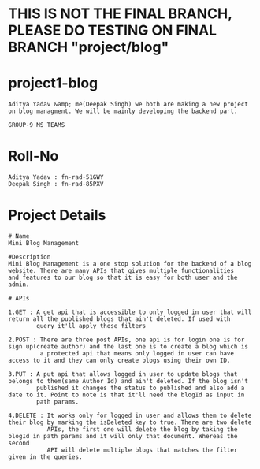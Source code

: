 # THIS IS NOT THE FINAL BRANCH, PLEASE DO TESTING ON FINAL BRANCH "project/blog"

# project1-blog

    Aditya Yadav &amp; me(Deepak Singh) we both are making a new project on blog managment. We will be mainly developing the backend part.

    GROUP-9 MS TEAMS

# Roll-No

    Aditya Yadav : fn-rad-51GWY
    Deepak Singh : fn-rad-85PXV

# Project Details

    # Name
    Mini Blog Management

    #Description
    Mini Blog Management is a one stop solution for the backend of a blog website. There are many APIs that gives multiple functionalities 
    and features to our blog so that it is easy for both user and the admin.

    # APIs

    1.GET : A get api that is accessible to only logged in user that will return all the published blogs that ain't deleted. If used with
            query it'll apply those filters

    2.POST : There are three post APIs, one api is for login one is for sign up(create author) and the last one is to create a blog which is
             a protected api that means only logged in user can have access to it and they can only create blogs using their own ID.
    
    3.PUT : A put api that allows logged in user to update blogs that belongs to them(same Author Id) and ain't deleted. If the blog isn't 
            published it changes the status to published and also add a date to it. Point to note is that it'll need the blogId as input in 
            path params.

    4.DELETE : It works only for logged in user and allows them to delete their blog by marking the isDeleted key to true. There are two delete
               APIs, the first one will delete the blog by taking the blogId in path params and it will only that document. Whereas the second
               API will delete multiple blogs that matches the filter given in the queries. 